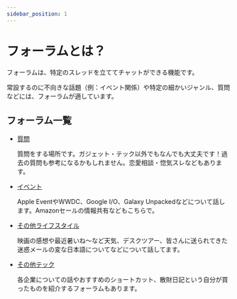 ```yaml
---
sidebar_position: 1
---
```


# フォーラムとは？

フォーラムは、特定のスレッドを立ててチャットができる機能です。

常設するのに不向きな話題（例：イベント関係）や特定の細かいジャンル、質問などには、フォーラムが適しています。

## フォーラム一覧

- [質問](https://discord.com/channels/753903663298117694/1034090635852001310)

    質問をする場所です。ガジェット・テック以外でもなんでも大丈夫です！過去の質問も参考になるかもしれません。⁠恋愛相談・惚気スレなどもあります。

- [イベント](https://discord.com/channels/753903663298117694/1095991012586950696)

    Apple Eventや⁠WWDC、Google I/O、Galaxy Unpackedなどについて話します。Amazonセールの情報共有などもこちらで。

- [その他ライフスタイル](https://discord.com/channels/753903663298117694/1095990965782712330)

    映画の感想や最近暑いね〜など天気、デスクツアー、皆さんに送られてきた迷惑メールの変な日本語についてなどについて話してます。

- [その他テック](https://discord.com/channels/753903663298117694/1095990742943535197)

    各企業についての話や⁠おすすめのショートカット、散財日記という自分が買ったものを紹介するフォーラムもあります。